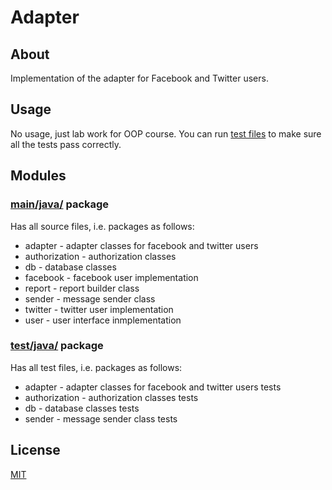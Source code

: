 # Adapter

## About
Implementation of the adapter for Facebook and Twitter users.
## Usage
No usage, just lab work for OOP course. You can run [test files](https://github.com/linvieson/lab-adapter/blob/main/src/test/java) to make sure all the tests pass correctly. 

## Modules
### [main/java/](https://github.com/linvieson/lab-adapter/blob/main/src/main/java) package
Has all source files, i.e. packages as follows:
- adapter - adapter classes for facebook and twitter users
- authorization - authorization classes
- db - database classes
- facebook - facebook user implementation
- report - report builder class
- sender - message sender class
- twitter - twitter user implementation
- user - user interface inmplementation

### [test/java/](https://github.com/linvieson/lab-adapter/blob/main/src/test/java) package
Has all test files, i.e. packages as follows:
- adapter - adapter classes for facebook and twitter users tests
- authorization - authorization classes tests
- db - database classes tests
- sender - message sender class tests



## License
[MIT](https://github.com/linvieson/lab-adapter/blob/main/LICENSE)
